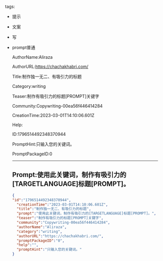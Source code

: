   tags: 
- 提示
- 文案
- 写
- prompt普通

  AuthorName:Aliraza

  AuthorURL:https://chachakhabri.com/

  Title:制作独一无二、有吸引力的标题

  Category:writing

  Teaser:制作有吸引力的标题[PROMPT]关键字

  Community:Copywriting-00ea56f446414284

  CreationTime:2023-03-01T14:10:06.601Z

  Help:

  ID:1796514492348370944

  PromptHint:只输入您的关键词。

  PromptPackageID:0

  ---

  ## Prompt:使用此关键词，制作有吸引力的[TARGETLANGUAGE]标题[PROMPT]。

  ```json
  {
  "id":"1796514492348370944",
    "creationTime":"2023-03-01T14:10:06.601Z",
    "title":"制作独一无二、有吸引力的标题",
    "prompt":"使用此关键词，制作有吸引力的[TARGETLANGUAGE]标题[PROMPT]。",
    "teaser":"制作有吸引力的标题[PROMPT]关键字",
    "community":"Copywriting-00ea56f446414284",
    "authorName":"Aliraza",
    "category":"writing",
    "authorURL":"https://chachakhabri.com/",
    "promptPackageID":"0",
    "help":"",
    "promptHint":"只输入您的关键词。"
  }
  ```
